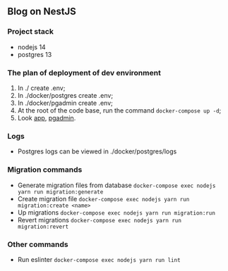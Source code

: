 ## Blog on NestJS
### Project stack
* nodejs 14
* postgres 13

### The plan of deployment of dev environment
1. In ./ create .env;
2. In ./docker/postgres create .env;
3. In ./docker/pgadmin create .env;
4. At the root of the code base, run the command `docker-compose up -d`;
5. Look [app](http://localhost:3000/), [pgadmin](http://localhost:5050/).

### Logs
* Postgres logs can be viewed in ./docker/postgres/logs

### Migration commands
* Generate migration files from database `docker-compose exec nodejs yarn run migration:generate`
* Create migration file `docker-compose exec nodejs yarn run migration:create <name>`
* Up migrations `docker-compose exec nodejs yarn run migration:run`
* Revert migrations `docker-compose exec nodejs yarn run migration:revert`

### Other commands
* Run eslinter `docker-compose exec nodejs yarn run lint`